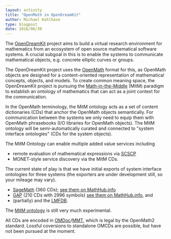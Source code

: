 ```yaml
---
layout: activity
title: "OpenMath in OpenDreamKit"
author: Michael Kohlhase
type: blogpost
date: 2016/06/30
---
```


The [OpenDreamKit](http://opendreamkit.org) project aims to build a virtual research environment for 
mathematics from an ecosystem of open source mathematical software systems. A crucial subgoal in this 
is to enable the systems to communicate mathematical objects, e.g. concrete elliptic curves or groups. 

The OpenDreamKit project uses the [OpenMath](http://openmath.org) format for this, as OpenMath objects are 
designed for a content-oriented representation of mathematical concepts, objects, and models. To create 
common meaning space, the OpenDreamKit project is pursuing the 
[Math-in-the-Middle](https://github.com/OpenDreamKit/OpenDreamKit/raw/master/WP6/CICM2016/published.pdf) (MitM)
paradigm to establish an ontology of mathematics that can act as a joint context for the communication. 

In the OpenMath terminology, the MitM ontology acts as a set of content dictionaries (CDs) that anchor the OpenMath 
objects semantically. For communication between the systems we only need to equip them with OpenMath phrasebooks 
(I/O libraries for OpenMath objects). The MitM ontology will be semi-automatically curated and connected to 
"system interface ontologies" (CDs for the system objects). 

The MitM Ontology can enable multiple added value services including 

* remote evaluation of mathematical expressions via 
  [SCSCP](http://www.sciencedirect.com/science/article/pii/S0747717111002124)
* MONET-style service discovery via the MitM CDs. 

The current state of play is that we have initial exports of system interface ontologies
for three systems (the exporters are under development still, so your mileage may vary). 

* [SageMath](http://www.sagemath.org/) (360 CDs);
  [see them on MathHub.info](https://mathhub.info/mh/mmt/?http://www.sagemath.org/)
* [GAP](http://www.gap-system.org/) (210 CDs with 2996 symbols)
  [see them on MathHub.info](https://mathhub.info/mh/mmt/?http://www.gap-system.org/), and 
* (partially) and the [LMFDB](http://lmfdb.org).

The [MitM ontology](https://mathhub.info/mh/mmt/?http://mathhub.info/ODK/math/) is still very much experimental.  

All CDs are encoded in [OMDoc](http://omdoc.org)/[MMT](https://uniformal.github.io), which
is legal by the OpenMath2 standard. Lossful coversions to standalone OMCDs are possible,
but have not been pursued at the moment. 
